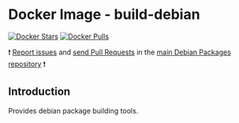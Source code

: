 # Docker Image - build-debian

[![Docker Stars](https://img.shields.io/docker/stars/manala/build-debian.svg)]()
[![Docker Pulls](https://img.shields.io/docker/pulls/manala/build-debian.svg)]()

:exclamation: [Report issues](https://github.com/manala/debian-packages/issues) and [send Pull Requests](https://github.com/manala/debian-packages/pulls) in the [main Debian Packages repository](https://github.com/manala/debian-packages) :exclamation:

## Introduction

Provides debian package building tools.
